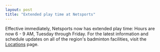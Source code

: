 ```yaml
---
layout: post
title: "Extended play time at Netsports"
---
```


Effective immediately, Netsports now has extended play time: Hours are now 6 - 9 AM, Tuesday through Friday. For the latest information and schedule updates on all of the region's badminton facilities, visit the [Locations](http://ncbadminton.org/locations) page.